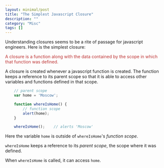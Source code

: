 ```yaml
---
layout: minimal/post
title: "The Simplest Javascript Closure"
description: ""
category: "Misc"
tags: []
---
```


Understanding closures seems to be a rite of passage for javascript engineers.
Here is the simplest closure:

<span style='color:rgb(189, 51, 51);'>
    A closure is a function along with the data contained by the scope in which that function was defined.
</span>

A closure is created whenever a javascript function is created.
The function keeps a reference to its parent scope so that it is able to access other variables and functions defined in that scope.

```javascript
    // parent scope
    var home = 'Moscow';

    function whereIsHome() {
        // function scope
        alert(home);
    }

    whereIsHome();    // alerts 'Moscow'
```

Here the variable `home` is outside of `whereIsHome`'s *function scope*. 

`whereIsHome` keeps a reference to its *parent scope*, the scope where it was defined.

When `whereIsHome` is called, it can access `home`.

